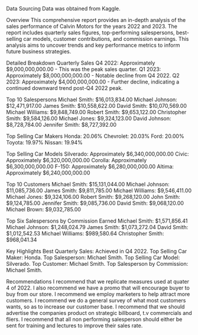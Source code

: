 Data Sourcing
Data was obtained from Kaggle.

Overview
This comprehensive report provides an in-depth analysis of the sales performance of Calvin Motors for the years 2022 and 2023. The report includes quarterly sales figures, top-performing salespersons, best-selling car models, customer contributions, and commission earnings. This analysis aims to uncover trends and key performance metrics to inform future business strategies.

Detailed Breakdown
Quarterly Sales
Q4 2022: Approximately $9,000,000,000.00 - This was the peak sales quarter.
Q1 2023: Approximately $8,000,000,000.00 - Notable decline from Q4 2022.
Q2 2023: Approximately $4,000,000,000.00 - Further decline, indicating a continued downward trend post-Q4 2022 peak.

Top 10 Salespersons
Michael Smith: $16,013,834.00
Michael Johnson: $12,471,917.00
James Smith: $10,558,622.00
David Smith: $10,070,569.00
Michael Williams: $9,848,749.00
Robert Smith: $9,653,122.00
Christopher Smith: $9,584,126.00
Michael Jones: $9,324,123.00
David Johnson: $8,728,784.00
Jennifer Smith: $8,727,392.00

Top Selling Car Makers
Honda: 20.06%
Chevrolet: 20.03%
Ford: 20.00%
Toyota: 19.97%
Nissan: 19.94%

Top Selling Car Models
Silverado: Approximately $6,340,000,000.00
Civic: Approximately $6,320,000,000.00
Corolla: Approximately $6,300,000,000.00
F-150: Approximately $6,280,000,000.00
Altima: Approximately $6,240,000,000.00

Top 10 Customers
Michael Smith: $15,131,044.00
Michael Johnson: $11,085,736.00
James Smith: $9,811,785.00
Michael Williams: $9,546,411.00
Michael Jones: $9,324,106.00
Robert Smith: $9,268,120.00
John Smith: $9,124,785.00
Jennifer Smith: $9,085,736.00
David Smith: $9,068,120.00
Michael Brown: $9,032,785.00

Top Six Salespersons by Commission Earned
Michael Smith: $1,571,856.41
Michael Johnson: $1,248,024.79
James Smith: $1,073,272.04
David Smith: $1,012,542.53
Michael Williams: $989,580.64
Christopher Smith: $968,041.34

Key Highlights
Best Quarterly Sales: Achieved in Q4 2022.
Top Selling Car Maker: Honda.
Top Salesperson: Michael Smith.
Top Selling Car Model: Silverado.
Top Customer: Michael Smith.
Top Salesperson by Commission: Michael Smith.

Recommendations
I recommend that we replicate measures used at quater 4 of 2022.
I also recommend we have a promo that will encourage buyer to buy from our store.
I recommend we employ marketers to help attract more customers.
I recommend we do a general survey of what most customers wants, so as to increase our customer base.
I recommend that we should advertise the companies product on strategic billboard, t.v commercials and fliers.
I recommend that all non performing salesperson should either be sent for training and lectures to improve their sales rate.
